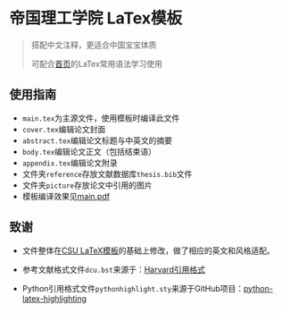 # 帝国理工学院 LaTex模板

> 搭配中文注释，更适合中国宝宝体质
> 
> 可配合[首页](https://github.com/heyzbw/ICL_Thesis_Template)的LaTex常用语法学习使用

## 使用指南
- `main.tex`为主源文件，使用模板时编译此文件
- `cover.tex`编辑论文封面
- `abstract.tex`编辑论文标题与中英文的摘要
- `body.tex`编辑论文正文（包括结束语）
- `appendix.tex`编辑论文附录
- 文件夹`reference`存放文献数据库`thesis.bib`文件
- 文件夹`picture`存放论文中引用的图片
- 模板编译效果见<a href="main.pdf" target="_blank">main.pdf</a>

## 致谢
- 文件整体在[CSU LaTeX模板](https://github.com/heyzbw/CSU_Thesis_Template)的基础上修改，做了相应的英文和风格适配。

- 参考文献格式文件`dcu.bst`来源于：[Harvard引用格式](https://ctan.org/tex-archive/macros/latex/contrib/harvard)

- Python引用格式文件`pythonhighlight.sty`来源于GitHub项目：[python-latex-highlighting](https://github.com/olivierverdier/python-latex-highlighting)
